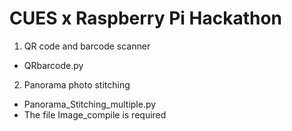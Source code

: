 # CUES x Raspberry Pi Hackathon

1. QR code and barcode scanner
  - QRbarcode.py

2. Panorama photo stitching 
  - Panorama_Stitching_multiple.py
  - The file Image_compile is required


